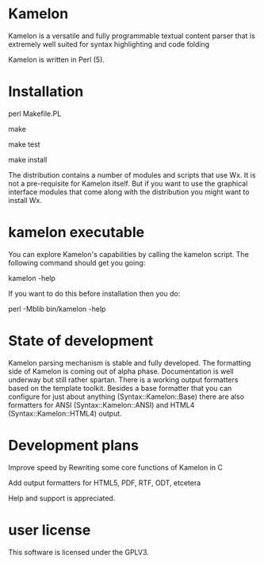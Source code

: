 # Kamelon

Kamelon is a versatile and fully programmable textual content parser that is 
extremely well suited for syntax highlighting and code folding

Kamelon is written in Perl (5).

# Installation

 perl Makefile.PL
 
 make
 
 make test
 
 make install

The distribution contains a number of modules and scripts that use Wx.
It is not a pre-requisite for Kamelon itself. But if you want to use
the graphical interface modules that come along with the distribution
you might want to install Wx.

# kamelon executable

You can explore Kamelon's capabilities by calling the kamelon script.
The following command should get you going:

 kamelon -help

If you want to do this before installation then you do:

 perl -Mblib bin/kamelon -help

# State of development

Kamelon parsing mechanism is stable and fully developed. The formatting
side of Kamelon is coming out of alpha phase. Documentation is well
underway but still rather spartan. There is a working output formatters
based on the template toolkit. Besides a base formatter that you can 
configure for just about anything (Syntax::Kamelon::Base) there are
also formatters for ANSI (Syntax::Kamelon::ANSI) and HTML4 
(Syntax::Kamelon::HTML4) output.

# Development plans

Improve speed by Rewriting some core functions of Kamelon in C

Add output formatters for HTML5, PDF, RTF, ODT, etcetera

Help and support is appreciated.

# user license

This software is licensed under the GPLV3.



